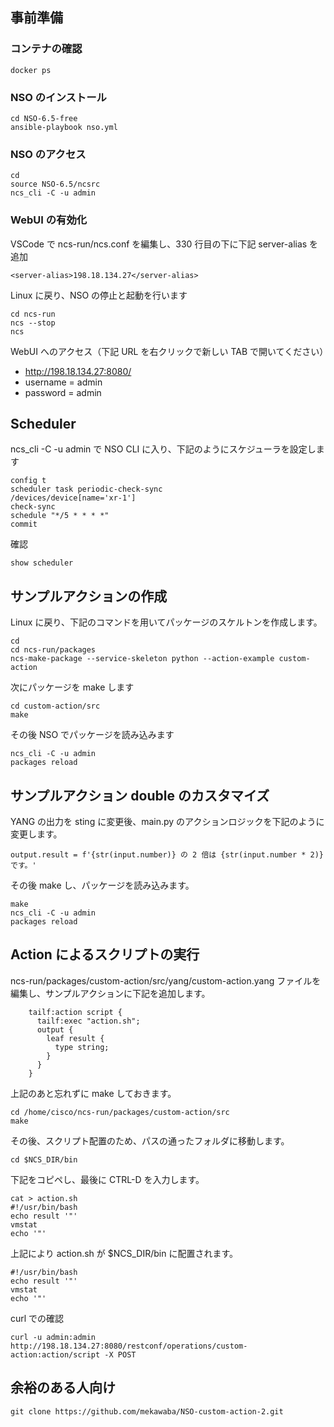 ## 事前準備
### コンテナの確認

```
docker ps
```

### NSO のインストール

```
cd NSO-6.5-free
ansible-playbook nso.yml
```

### NSO のアクセス

```
cd
source NSO-6.5/ncsrc
ncs_cli -C -u admin
```

### WebUI の有効化

VSCode で ncs-run/ncs.conf を編集し、330 行目の下に下記 server-alias を追加

```
<server-alias>198.18.134.27</server-alias>
```

Linux に戻り、NSO の停止と起動を行います

```
cd ncs-run
ncs --stop
ncs
```

WebUI へのアクセス（下記 URL を右クリックで新しい TAB で開いてください）
- http://198.18.134.27:8080/
- username = admin
- password = admin


## Scheduler

ncs_cli -C -u admin で NSO CLI に入り、下記のようにスケジューラを設定します

```
config t
scheduler task periodic-check-sync
/devices/device[name='xr-1']
check-sync
schedule "*/5 * * * *"
commit
```

確認

```
show scheduler
```

## サンプルアクションの作成

Linux に戻り、下記のコマンドを用いてパッケージのスケルトンを作成します。

```
cd
cd ncs-run/packages
ncs-make-package --service-skeleton python --action-example custom-action
```

次にパッケージを make します

```
cd custom-action/src
make
```

その後 NSO でパッケージを読み込みます

```
ncs_cli -C -u admin
packages reload
```

## サンプルアクション double のカスタマイズ

YANG の出力を sting に変更後、main.py のアクションロジックを下記のように変更します。

```
output.result = f'{str(input.number)} の 2 倍は {str(input.number * 2)} です。'
```

その後 make し、パッケージを読み込みます。

```
make
ncs_cli -C -u admin
packages reload
```

## Action によるスクリプトの実行

ncs-run/packages/custom-action/src/yang/custom-action.yang ファイルを編集し、サンプルアクションに下記を追加します。

```
    tailf:action script {
      tailf:exec "action.sh";
      output {
        leaf result {
          type string;
        }
      }
    }
```

上記のあと忘れずに make しておきます。

```
cd /home/cisco/ncs-run/packages/custom-action/src
make
```

その後、スクリプト配置のため、パスの通ったフォルダに移動します。

```
cd $NCS_DIR/bin
```

下記をコピペし、最後に CTRL-D を入力します。

```
cat > action.sh
#!/usr/bin/bash
echo result '"'
vmstat
echo '"'

```

上記により action.sh が $NCS_DIR/bin に配置されます。

```
#!/usr/bin/bash
echo result '"'
vmstat
echo '"'
```

curl での確認

```
curl -u admin:admin http://198.18.134.27:8080/restconf/operations/custom-action:action/script -X POST
```

## 余裕のある人向け

```
git clone https://github.com/mekawaba/NSO-custom-action-2.git
```





